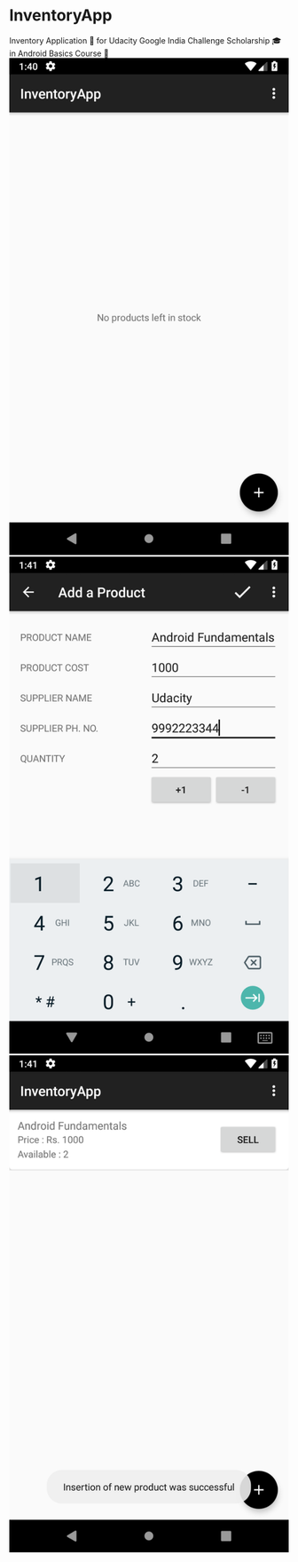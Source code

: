 # InventoryApp
Inventory Application 📝 for Udacity Google India Challenge Scholarship 🎓 in Android Basics Course 📕
![image1](1.png)
![image2](2.png)
![image3](3.png)

